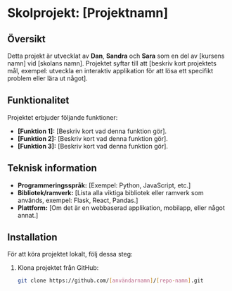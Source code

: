 # Skolprojekt: [Projektnamn]

## Översikt
Detta projekt är utvecklat av **Dan**, **Sandra** och **Sara** som en del av [kursens namn] vid [skolans namn]. Projektet syftar till att [beskriv kort projektets mål, exempel: utveckla en interaktiv applikation för att lösa ett specifikt problem eller lära ut något].

## Funktionalitet
Projektet erbjuder följande funktioner:
- **[Funktion 1]:** [Beskriv kort vad denna funktion gör].
- **[Funktion 2]:** [Beskriv kort vad denna funktion gör].
- **[Funktion 3]:** [Beskriv kort vad denna funktion gör].

## Teknisk information
- **Programmeringsspråk:** [Exempel: Python, JavaScript, etc.]
- **Bibliotek/ramverk:** [Lista alla viktiga bibliotek eller ramverk som används, exempel: Flask, React, Pandas.]
- **Plattform:** [Om det är en webbaserad applikation, mobilapp, eller något annat.]

## Installation
För att köra projektet lokalt, följ dessa steg:

1. Klona projektet från GitHub:
   ```bash
   git clone https://github.com/[användarnamn]/[repo-namn].git
